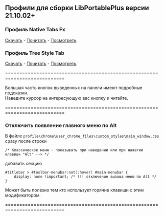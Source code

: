 ## Профили для сборки LibPortablePlus версии 21.10.02+

### Профиль Native Tabs Fx
[Скачать](https://github.com/wvxwxvw/LibPortablePlus_Profiles/blob/main/Firefox.91.ESR.LPP.profile-ntfex_220224.7z)  -  [Почитать](https://github.com/wvxwxvw/LibPortablePlus_Profiles/blob/main/ntfex-Readme.md)  -  [Посмотреть](https://github.com/wvxwxvw/LibPortablePlus_Profiles/blob/main/ntfex-screen.md)  
  
### Профиль Tree Style Tab
[Скачать](https://github.com/wvxwxvw/LibPortablePlus_Profiles/blob/main/Firefox.91.ESR.LPP.profile-tstex_220219.7z)  -  [Почитать](https://github.com/wvxwxvw/LibPortablePlus_Profiles/blob/main/tstex-Readme.md)  -  [Посмотреть](https://github.com/wvxwxvw/LibPortablePlus_Profiles/blob/main/tstex-screen.md)  
  
===========================================================================  

Большая часть кнопок выведенных на панели имеют подробные подсказки.  
Наведите курсор на интересующую вас кнопку и читайте.

===========================================================================  
  
### Отключить появление главного меню по Alt  
  
В файле `profile\chrome\user_chrome_files\custom_styles\main_window.css`  
сразу после строки
```
/* Классическое меню - показывать при наведении или при нажатии клавиши "Alt" --> */
```
добавить секцию
```
#titlebar > #toolbar-menubar:not(:hover) #main-menubar {
    display: none !important; /* !!! отключение вызова меню по Alt */
}
```
Может быть полезно тем кто использует горячие клавиши с этим модификатором.  
  
===========================================================================
